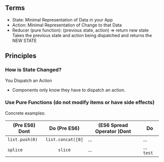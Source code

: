 
## Terms
- State: Minimal Representation of Data in your App
- Action: Minimal Representation of Change to that Data
- Reducer (pure function): (previous state, action) => return new state
Takes the previous state and action being dispatched and returns the NEW STATE

## Principles

### How is State Changed? 
You Dispatch an Action

- Components only know they have to dispatch an action. 

### Use Pure Functions (do not modify items or have side effects)
Concrete examples: 


| (Pre ES6) Dont| Do (Pre ES6)   |(ES6 Spread Operator )Dont   |    Do     |  
| ------------- |:--------------:|------------| ----------|
| ```list.push(0)```  | ```list.concat([0]```| ... | ... |
| ```splice```        | ```slice```          | ...| ... ```test```|

